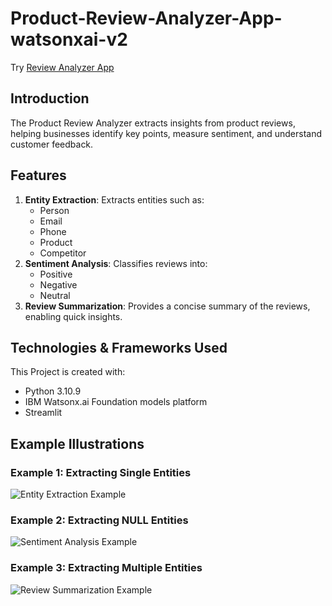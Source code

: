 # Product-Review-Analyzer-App-watsonxai-v2

Try [Review Analyzer App](https://reviews-watson.streamlit.app/)

## Introduction
The Product Review Analyzer extracts insights from product reviews, helping businesses identify key points, measure sentiment, and understand customer feedback.

## Features
1. **Entity Extraction**: Extracts entities such as:
   - Person
   - Email
   - Phone
   - Product
   - Competitor
2. **Sentiment Analysis**: Classifies reviews into:
   - Positive
   - Negative
   - Neutral
3. **Review Summarization**: Provides a concise summary of the reviews, enabling quick insights.

## Technologies & Frameworks Used
This Project is created with:
* Python 3.10.9
* IBM Watsonx.ai Foundation models platform
* Streamlit

## Example Illustrations

### Example 1: Extracting Single Entities
![Entity Extraction Example](./sample_test_runs/test_run_1.png)

### Example 2: Extracting NULL Entities
![Sentiment Analysis Example](./sample_test_runs/test_run_2.png)

### Example 3: Extracting Multiple Entities
![Review Summarization Example](./sample_test_runs/test_run_3.png)
